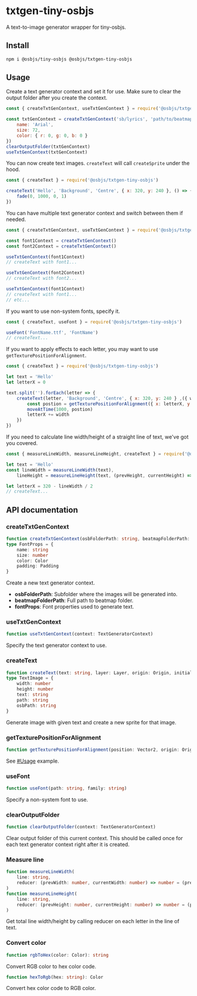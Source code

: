 # txtgen-tiny-osbjs
A text-to-image generator wrapper for tiny-osbjs.

## Install
```bash
npm i @osbjs/tiny-osbjs @osbjs/txtgen-tiny-osbjs
```

## Usage
Create a text generator context and set it for use. Make sure to clear the output folder after you create the context.
```js
const { createTxtGenContext, useTxtGenContext } = require('@osbjs/txtgen-tiny-osbjs')

const txtGenContext = createTxtGenContext('sb/lyrics', 'path/to/beatmap/folder', {
	name: 'Arial',
	size: 72,
	color: { r: 0, g: 0, b: 0 }
})
clearOutputFolder(txtGenContext)
useTxtGenContext(txtGenContext)
```


You can now create text images. `createText` will call `createSprite` under the hood.
```js
const { createText } = require('@osbjs/txtgen-tiny-osbjs')

createText('Hello', 'Background', 'Centre', { x: 320, y: 240 }, () => {
	fade(0, 1000, 0, 1)
})
```

You can have multiple text generator context and switch between them if needed.
```ts
const { createTxtGenContext, useTxtGenContext } = require('@osbjs/txtgen-tiny-osbjs')

const font1Context = createTxtGenContext()
const font2Context = createTxtGenContext()

useTxtGenContext(font1Context)
// createText with font1...

useTxtGenContext(font2Context)
// createText with font2...

useTxtGenContext(font1Context)
// createText with font1...
// etc...
```

If you want to use non-system fonts, specify it.
```js
const { createText, useFont } = require('@osbjs/txtgen-tiny-osbjs')

useFont('FontName.ttf', 'FontName')
// createText...
```

If you want to apply effects to each letter, you may want to use `getTexturePositionForAlignment`.
```js
const { createText } = require('@osbjs/txtgen-tiny-osbjs')

let text = 'Hello'
let letterX = 0

text.split('').forEach(letter => {
  	createText(letter, 'Background', 'Centre', { x: 320, y: 240 } ,({ width, height }) => {
    	const postion = getTexturePositionForAlignment({ x: letterX, y: 240 }, 'Centre', width, height)
		moveAtTime(1000, postion)
    	letterX += width
  	})
})
```

If you need to calculate line width/height of a straight line of text, we've got you covered.
```js
const { measureLineWidth, measureLineHeight, createText } = require('@osbjs/txtgen-tiny-osbjs')

let text = 'Hello'
const lineWidth = measureLineWidth(text),
	lineHeight = measureLineHeight(text, (prevHeight, currentHeight) => Math.max(prevHeight, currentHeight))

let letterX = 320 - lineWidth / 2
// createText...
```

## API documentation
### createTxtGenContext
```ts
function createTxtGenContext(osbFolderPath: string, beatmapFolderPath: string, fontProps: FontProps): TextGeneratorContext
type FontProps = {
	name: string
	size: number
	color: Color
	padding: Padding
}
```
Create a new text generator context.
* **osbFolderPath**: Subfolder where the images will be generated into.
* **beatmapFolderPath**: Full path to beatmap folder.
* **fontProps**: Font properties used to generate text.

### useTxtGenContext
```ts
function useTxtGenContext(context: TextGeneratorContext)
```
Specify the text generator context to use.

### createText
```ts
function createText(text: string, layer: Layer, origin: Origin, initialPosition: Vector2, invokeFunction: (textImage: TextImage) => void)
type TextImage = {
	width: number
	height: number
	text: string
	path: string
	osbPath: string
}
```
Generate image with given text and create a new sprite for that image.

### getTexturePositionForAlignment
```ts
function getTexturePositionForAlignment(position: Vector2, origin: Origin, width: number, height: number, scale: number = 1): Vector2
```
See [#Usage](#usage) example.

### useFont
```ts
function useFont(path: string, family: string)
```
Specify a non-system font to use.

### clearOutputFolder
```ts
function clearOutputFolder(context: TextGeneratorContext)
```
Clear output folder of this current context. This should be called once for each text generator context right after it is created.

### Measure line
```ts
function measureLineWidth(
	line: string,
	reducer: (prevWidth: number, currentWidth: number) => number = (prevWidth, currentWidth) => prevWidth + currentWidth
)
function measureLineHeight(
	line: string,
	reducer: (prevHeight: number, currentHeight: number) => number = (prevHeight, currentHeight) => prevHeight + currentHeight
)
```
Get total line width/height by calling reducer on each letter in the line of text.

### Convert color
```ts
function rgbToHex(color: Color): string 
```
Convert RGB color to hex color code.

```ts
function hexToRgb(hex: string): Color
```
Convert hex color code to RGB color.


